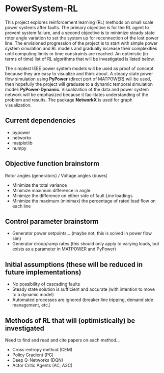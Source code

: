 # PowerSystem-RL #
This project explores reinforcement learning (RL) methods on small
scale power systems after faults.  The primary objective is for the RL agent to prevent system failure, and a second
objective is to minimize steady state rotor angle variation to set the system up for reconnection
of the lost power line.  The envisioned progression of the project is to start with simple power system simulation
and RL models and gradually increase their complexities until computing limits or time constraints are
reached.  An optimistic (in terms of time) list of RL algorithms that will be investigated is listed below.

The simplest IEEE power system models will be used as proof of concept because they are easy to visualize and think about.
A steady state power flow simulation using **PyPower** (direct port of MATPOWER)
will be used, then hopefully the project will graduate to a dynamic temporal simulation model: **PyPower-Dynamic**.
Visualization of the data and power system network will be emphasized because it facilitates
understanding of the problem and results.  The package **NetworkX** is used for graph visualization.

## Current dependencies ##
* pypower
* networkx
* matplotlib
* numpy

## Objective function brainstorm ##
Rotor angles (generators) / Voltage angles (buses)
* Minimize the total variance
* Minimize maximum difference in angle
* Minimize the difference on either side of fault
Line loadings
* Minimize the maximum (minimax) the percentage of rated load flow on each line

## Control parameter brainstorm ##
* Generator power setpoints... (maybe not, this is solved in power flow sim)
* Generator droop/ramp rates (this should only apply to varying loads, but exists as a parameter in MATPOWER and PyPower)

## Initial assumptions (these will be reduced in future implementations) ##
* No possibility of cascading faults
* Steady state solution is sufficient and accurate (with intention to move to a dynamic model)
* Automated processes are ignored (breaker line tripping, demand side management, etc.)

## Methods of RL that will (optimistically) be investigated ##
Need to find and read and cite papers on each method...
* Cross-entropy method (CEM)
* Policy Gradient (PG)
* Deep Q-Networks (DQN)
* Actor Critic Agents (AC, A3C)
